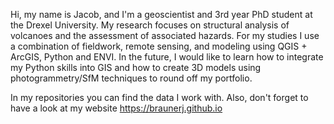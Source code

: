 Hi, my name is Jacob, and I'm a geoscientist and 3rd year PhD student at the Drexel University. My research focuses on structural analysis of volcanoes 
and the assessment of associated hazards. For my studies I use a combination of fieldwork, remote sensing, and modeling using QGIS + ArcGIS, Python and ENVI. 
In the future, I would like to learn how to integrate my Python skills into GIS and how to create 3D models using photogrammetry/SfM techniques to round 
off my portfolio.

In my repositories you can find the data I work with. Also, don't forget to have a look at my website https://braunerj.github.io

<!---
braunerj/braunerj is a ✨ special ✨ repository because its `README.md` (this file) appears on your GitHub profile.
You can click the Preview link to take a look at your changes.
--->
